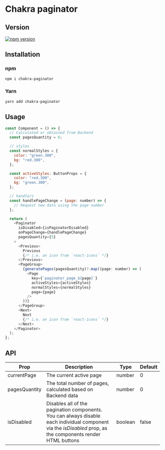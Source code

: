 # Chakra paginator

## Version

[![npm version](https://badge.fury.io/js/chakra-paginator.svg)](https://badge.fury.io/js/chakra-paginator)

## Installation

### npm

```bash
npm i chakra-paginator
```

### Yarn

```bash
yarn add chakra-paginator
```

## Usage

```js
const Component = () => {
  // Calculated or obtained from Backend
  const pagesQuantity = 6;

  // styles
  const normalStyles = {
    color: "green.300",
    bg: "red.300",
  };

  const activeStyles: ButtonProps = {
    color: "red.300",
    bg: "green.300",
  };

  // handlers
  const handlePageChange = (page: number) => {
    // Request new data using the page number
  };

  return (
    <Paginator
      isDisabled={isPaginatorDisabled}
      onPageChange={handlePageChange}
      pagesQuantity={5}
    >
      <Previous>
        Previous
        {/* i.e. an icon from `react-icons` */}
      </Previous>
      <PageGroup>
        {generatePages(pagesQuantity)?.map((page: number) => (
          <Page
            key={`paginator_page_${page}`}
            activeStyles={activeStyles}
            normalStyles={normalStyles}
            page={page}
          />
        ))}
      </PageGroup>
      <Next>
        Next
        {/* i.e. an icon from `react-icons` */}
      </Next>
    </Paginator>
  );
};
```

## API

| Prop          | Description                                                                                                                                                  | Type    | Default |
| ------------- | ------------------------------------------------------------------------------------------------------------------------------------------------------------ | ------- | ------- |
| currentPage   | The current active page                                                                                                                                      | number  | 0       |
| pagesQuantity | The total number of pages, calculated based on Backend data                                                                                                  | number  | 0       |
| isDisabled    | Disables all of the pagination components. You can always disable each individual component via the _isDisabled_ prop, as the components render HTML buttons | boolean | false   |

